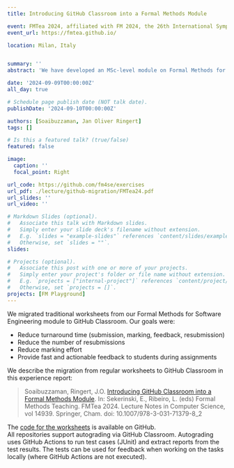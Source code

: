 ```yaml
---
title: Introducing GitHub Classroom into a Formal Methods Module

event: FMTea 2024, affiliated with FM 2024, the 26th International Symposium on Formal Methods
event_url: https://fmtea.github.io/

location: Milan, Italy


summary: ''
abstract: 'We have developed an MSc-level module on Formal Methods for Software Engineering with exercises on applying SAT solvers, SMT solvers, Alloy, and nuXmv. In the first iteration of the module, assign- ments were submitted as documents and archive files. Here, we report on our experience of moving the exercises to GitHub Classroom and au- tomating the feedback process through test cases. The main challenges we encountered were related to supporting free-response tasks and de- signing test cases that allow for multiple solutions, provide incremental feedback, and do not encode a solution. We present our setup of exercise repositories, test cases, and feedback report generation. We detail our approach in addressing the challenges of migrating from worksheets to GitHub Classroom and report on survey-based student feedback.'

date: '2024-09-09T00:00:00Z'
all_day: true

# Schedule page publish date (NOT talk date).
publishDate: '2024-09-10T00:00:00Z'

authors: [Soaibuzzaman, Jan Oliver Ringert]
tags: []

# Is this a featured talk? (true/false)
featured: false

image:
  caption: ''
  focal_point: Right

url_code: https://github.com/fm4se/exercises
url_pdf: ./lecture/github-migration/FMTea24.pdf
url_slides: ''
url_video: ''

# Markdown Slides (optional).
#   Associate this talk with Markdown slides.
#   Simply enter your slide deck's filename without extension.
#   E.g. `slides = "example-slides"` references `content/slides/example-slides.md`.
#   Otherwise, set `slides = ""`.
slides:

# Projects (optional).
#   Associate this post with one or more of your projects.
#   Simply enter your project's folder or file name without extension.
#   E.g. `projects = ["internal-project"]` references `content/project/deep-learning/index.md`.
#   Otherwise, set `projects = []`.
projects: [FM Playground]
---
```


We migrated traditional worksheets from our Formal Methods for Software Engineering module to GitHub Classroom. Our goals were:
- Reduce turnaround time (submission, marking, feedback, resubmission)
- Reduce the number of resubmissions
- Reduce marking effort
- Provide fast and actionable feedback to students during assignments

We describe the migration from regular worksheets to GitHub Classroom in this experience report:

> Soaibuzzaman, Ringert, J.O. [Introducing GitHub Classroom into a Formal Methods Module](https://drive.usercontent.google.com/download?id=1lOUPtS6uRowr0kwmNJo9qvb_dHfA3o1r&export=download). In: Sekerinski, E., Ribeiro, L. (eds) Formal Methods Teaching. FMTea   2024. Lecture Notes in Computer Science, vol 14939. Springer, Cham. doi: 10.1007/978-3-031-71379-8_2

The [code for the worksheets](https://github.com/fm4se/exercises) is available on GitHub.  
All repositories support autograding via GitHub Classroom. Autograding uses GitHub Actions to run test cases (JUnit) and extract reports from the test results. The tests can be used for feedback when working on the tasks locally (where GitHub Actions are not executed).

